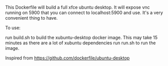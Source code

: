 This Dockerfile will build a full xfce ubuntu desktop. It will expose vnc running on 5900 that you can connect to localhost:5900 and use. 
It's a very convenient thing to have.

To use:

run build.sh to build the xubuntu-desktop docker image. This may take 15 minutes as there are a lot of xubuntu dependencies
run run.sh to run the image.

Inspired from https://github.com/dockerfile/ubuntu-desktop
